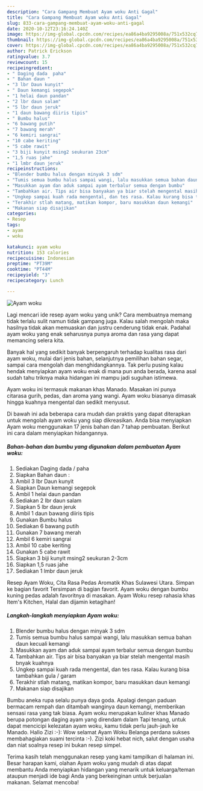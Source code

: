 ```yaml
---
description: "Cara Gampang Membuat Ayam woku Anti Gagal"
title: "Cara Gampang Membuat Ayam woku Anti Gagal"
slug: 833-cara-gampang-membuat-ayam-woku-anti-gagal
date: 2020-10-12T23:16:24.140Z
image: https://img-global.cpcdn.com/recipes/ea86a4ba9295008a/751x532cq70/ayam-woku-foto-resep-utama.jpg
thumbnail: https://img-global.cpcdn.com/recipes/ea86a4ba9295008a/751x532cq70/ayam-woku-foto-resep-utama.jpg
cover: https://img-global.cpcdn.com/recipes/ea86a4ba9295008a/751x532cq70/ayam-woku-foto-resep-utama.jpg
author: Patrick Erickson
ratingvalue: 3.7
reviewcount: 15
recipeingredient:
- " Daging dada  paha"
- " Bahan daun "
- "3 lbr Daun kunyit"
- " Daun kemangi segepok"
- "1 helai daun pandan"
- "2 lbr daun salam"
- "5 lbr daun jeruk"
- "1 daun bawang diiris tipis"
- " Bumbu halus"
- "6 bawang putih"
- "7 bawang merah"
- "6 kemiri sangrai"
- "10 cabe keriting"
- "5 cabe rawit"
- "3 biji kunyit msing2 seukuran 23cm"
- "1,5 ruas jahe"
- "1 lmbr daun jeruk"
recipeinstructions:
- "Blender bumbu halus dengan minyak 3 sdm"
- "Tumis semua bumbu halus sampai wangi, lalu masukkan semua bahan daun kecuali kemangi"
- "Masukkan ayam dan aduk sampai ayam terbalur semua dengan bumbu"
- "Tambahkan air. Tips air bisa banyakan ya biar stelah mengental masih bnyak kuahnya"
- "Ungkep sampai kuah rada mengental, dan tes rasa. Kalau kurang bisa tambahkan gula / garam"
- "Terakhir stlah matang, matikan kompor, baru masukkan daun kemangi"
- "Makanan siap disajikan"
categories:
- Resep
tags:
- ayam
- woku

katakunci: ayam woku 
nutrition: 153 calories
recipecuisine: Indonesian
preptime: "PT39M"
cooktime: "PT44M"
recipeyield: "3"
recipecategory: Lunch

---
```



![Ayam woku](https://img-global.cpcdn.com/recipes/ea86a4ba9295008a/751x532cq70/ayam-woku-foto-resep-utama.jpg)

Lagi mencari ide resep ayam woku yang unik? Cara membuatnya memang tidak terlalu sulit namun tidak gampang juga. Kalau salah mengolah maka hasilnya tidak akan memuaskan dan justru cenderung tidak enak. Padahal ayam woku yang enak seharusnya punya aroma dan rasa yang dapat memancing selera kita.

Banyak hal yang sedikit banyak berpengaruh terhadap kualitas rasa dari ayam woku, mulai dari jenis bahan, selanjutnya pemilihan bahan segar, sampai cara mengolah dan menghidangkannya. Tak perlu pusing kalau hendak menyiapkan ayam woku enak di mana pun anda berada, karena asal sudah tahu triknya maka hidangan ini mampu jadi suguhan istimewa.

Ayam woku ini termasuk makanan khas Manado. Masakan ini punya citarasa gurih, pedas, dan aroma yang wangi. Ayam woku biasanya dimasak hingga kuahnya mengental dan sedikit menyusut.


Di bawah ini ada beberapa cara mudah dan praktis yang dapat diterapkan untuk mengolah ayam woku yang siap dikreasikan. Anda bisa menyiapkan Ayam woku menggunakan 17 jenis bahan dan 7 tahap pembuatan. Berikut ini cara dalam menyiapkan hidangannya.

<!--inarticleads1-->

##### Bahan-bahan dan bumbu yang digunakan dalam pembuatan Ayam woku:

1. Sediakan  Daging dada / paha
1. Siapkan  Bahan daun :
1. Ambil 3 lbr Daun kunyit
1. Siapkan  Daun kemangi segepok
1. Ambil 1 helai daun pandan
1. Sediakan 2 lbr daun salam
1. Siapkan 5 lbr daun jeruk
1. Ambil 1 daun bawang diiris tipis
1. Gunakan  Bumbu halus
1. Sediakan 6 bawang putih
1. Gunakan 7 bawang merah
1. Ambil 6 kemiri sangrai
1. Ambil 10 cabe keriting
1. Gunakan 5 cabe rawit
1. Siapkan 3 biji kunyit msing2 seukuran 2-3cm
1. Siapkan 1,5 ruas jahe
1. Sediakan 1 lmbr daun jeruk


Resep Ayam Woku, Cita Rasa Pedas Aromatik Khas Sulawesi Utara. Simpan ke bagian favorit Tersimpan di bagian favorit. Ayam woku dengan bumbu kuning pedas adalah favoritnya di masakan. Ayam Woku resep rahasia khas Item&#39;s Kitchen, Halal dan dijamin ketagihan! 

<!--inarticleads2-->

##### Langkah-langkah menyiapkan Ayam woku:

1. Blender bumbu halus dengan minyak 3 sdm
1. Tumis semua bumbu halus sampai wangi, lalu masukkan semua bahan daun kecuali kemangi
1. Masukkan ayam dan aduk sampai ayam terbalur semua dengan bumbu
1. Tambahkan air. Tips air bisa banyakan ya biar stelah mengental masih bnyak kuahnya
1. Ungkep sampai kuah rada mengental, dan tes rasa. Kalau kurang bisa tambahkan gula / garam
1. Terakhir stlah matang, matikan kompor, baru masukkan daun kemangi
1. Makanan siap disajikan


Bumbu aneka rupa selalu punya daya goda. Apalagi dengan paduan bermacam rempah dan ditambah wanginya daun kemangi, memberikan sensasi rasa yang tak biasa. Ayam woku merupakan kuliner khas Manado berupa potongan daging ayam yang direndam dalam Tapi tenang, untuk dapat mencicipi kelezatan ayam woku, kamu tidak perlu jauh-jauh ke Manado. Hallo Zizi :-): Wow selamat Ayam Woku Belanga perdana sukses membahagiakan suami tercinta :-). Zizi koki hebat nich, salut dengan usaha dan niat soalnya resep ini bukan resep simpel. 

Terima kasih telah menggunakan resep yang kami tampilkan di halaman ini. Besar harapan kami, olahan Ayam woku yang mudah di atas dapat membantu Anda menyiapkan hidangan yang menarik untuk keluarga/teman ataupun menjadi ide bagi Anda yang berkeinginan untuk berjualan makanan. Selamat mencoba!
